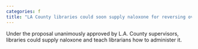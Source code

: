 ```yaml
---
categories: f
title: "LA County libraries could soon supply naloxone for reversing overdoses"
---
```

Under the proposal unanimously approved by L.A. County supervisors, libraries could supply naloxone and teach librarians how to administer it.